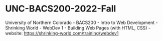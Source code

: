 # UNC-BACS200-2022-Fall
University of Northern Colorado - BACS200 - Intro to Web Development - Shrinking World - WebDev 1 - Building Web Pages (with HTML, CSS) - website:  https://shrinking-world.com/training/webdev1
